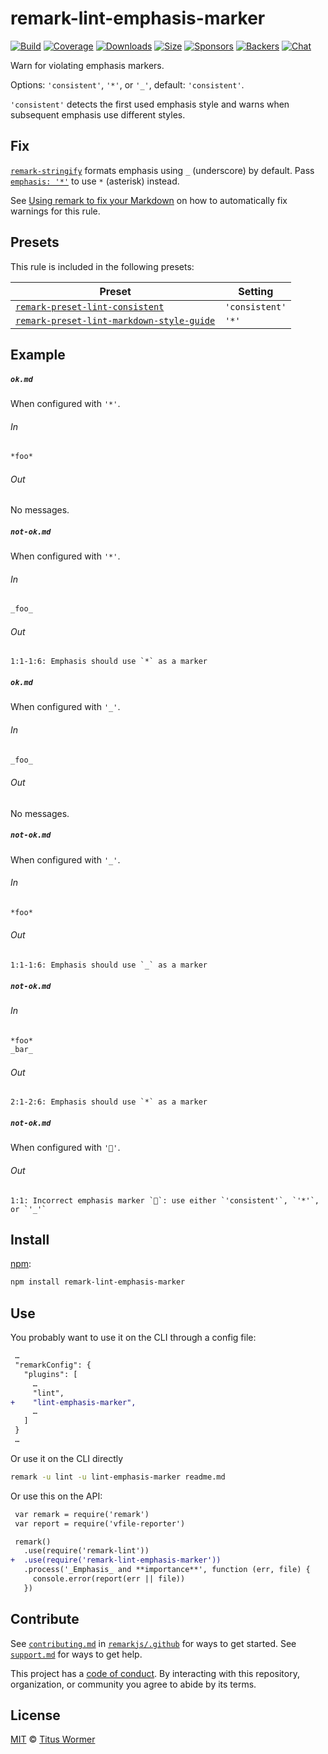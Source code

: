 <!--This file is generated-->

# remark-lint-emphasis-marker

[![Build][build-badge]][build]
[![Coverage][coverage-badge]][coverage]
[![Downloads][downloads-badge]][downloads]
[![Size][size-badge]][size]
[![Sponsors][sponsors-badge]][collective]
[![Backers][backers-badge]][collective]
[![Chat][chat-badge]][chat]

Warn for violating emphasis markers.

Options: `'consistent'`, `'*'`, or `'_'`, default: `'consistent'`.

`'consistent'` detects the first used emphasis style and warns when
subsequent emphasis use different styles.

## Fix

[`remark-stringify`](https://github.com/remarkjs/remark/tree/HEAD/packages/remark-stringify)
formats emphasis using `_` (underscore) by default.
Pass
[`emphasis: '*'`](https://github.com/remarkjs/remark/tree/HEAD/packages/remark-stringify#optionsemphasis)
to use `*` (asterisk) instead.

See [Using remark to fix your Markdown](https://github.com/remarkjs/remark-lint#using-remark-to-fix-your-markdown)
on how to automatically fix warnings for this rule.

## Presets

This rule is included in the following presets:

| Preset | Setting |
| - | - |
| [`remark-preset-lint-consistent`](https://github.com/remarkjs/remark-lint/tree/main/packages/remark-preset-lint-consistent) | `'consistent'` |
| [`remark-preset-lint-markdown-style-guide`](https://github.com/remarkjs/remark-lint/tree/main/packages/remark-preset-lint-markdown-style-guide) | `'*'` |

## Example

##### `ok.md`

When configured with `'*'`.

###### In

```markdown
*foo*
```

###### Out

No messages.

##### `not-ok.md`

When configured with `'*'`.

###### In

```markdown
_foo_
```

###### Out

```text
1:1-1:6: Emphasis should use `*` as a marker
```

##### `ok.md`

When configured with `'_'`.

###### In

```markdown
_foo_
```

###### Out

No messages.

##### `not-ok.md`

When configured with `'_'`.

###### In

```markdown
*foo*
```

###### Out

```text
1:1-1:6: Emphasis should use `_` as a marker
```

##### `not-ok.md`

###### In

```markdown
*foo*
_bar_
```

###### Out

```text
2:1-2:6: Emphasis should use `*` as a marker
```

##### `not-ok.md`

When configured with `'💩'`.

###### Out

```text
1:1: Incorrect emphasis marker `💩`: use either `'consistent'`, `'*'`, or `'_'`
```

## Install

[npm][]:

```sh
npm install remark-lint-emphasis-marker
```

## Use

You probably want to use it on the CLI through a config file:

```diff
 …
 "remarkConfig": {
   "plugins": [
     …
     "lint",
+    "lint-emphasis-marker",
     …
   ]
 }
 …
```

Or use it on the CLI directly

```sh
remark -u lint -u lint-emphasis-marker readme.md
```

Or use this on the API:

```diff
 var remark = require('remark')
 var report = require('vfile-reporter')

 remark()
   .use(require('remark-lint'))
+  .use(require('remark-lint-emphasis-marker'))
   .process('_Emphasis_ and **importance**', function (err, file) {
     console.error(report(err || file))
   })
```

## Contribute

See [`contributing.md`][contributing] in [`remarkjs/.github`][health] for ways
to get started.
See [`support.md`][support] for ways to get help.

This project has a [code of conduct][coc].
By interacting with this repository, organization, or community you agree to
abide by its terms.

## License

[MIT][license] © [Titus Wormer][author]

[build-badge]: https://img.shields.io/travis/remarkjs/remark-lint/main.svg

[build]: https://travis-ci.org/remarkjs/remark-lint

[coverage-badge]: https://img.shields.io/codecov/c/github/remarkjs/remark-lint.svg

[coverage]: https://codecov.io/github/remarkjs/remark-lint

[downloads-badge]: https://img.shields.io/npm/dm/remark-lint-emphasis-marker.svg

[downloads]: https://www.npmjs.com/package/remark-lint-emphasis-marker

[size-badge]: https://img.shields.io/bundlephobia/minzip/remark-lint-emphasis-marker.svg

[size]: https://bundlephobia.com/result?p=remark-lint-emphasis-marker

[sponsors-badge]: https://opencollective.com/unified/sponsors/badge.svg

[backers-badge]: https://opencollective.com/unified/backers/badge.svg

[collective]: https://opencollective.com/unified

[chat-badge]: https://img.shields.io/badge/chat-discussions-success.svg

[chat]: https://github.com/remarkjs/remark/discussions

[npm]: https://docs.npmjs.com/cli/install

[health]: https://github.com/remarkjs/.github

[contributing]: https://github.com/remarkjs/.github/blob/HEAD/contributing.md

[support]: https://github.com/remarkjs/.github/blob/HEAD/support.md

[coc]: https://github.com/remarkjs/.github/blob/HEAD/code-of-conduct.md

[license]: https://github.com/remarkjs/remark-lint/blob/main/license

[author]: https://wooorm.com

